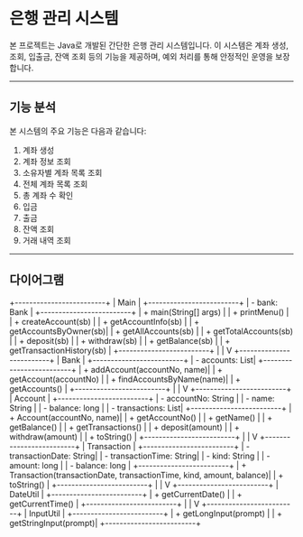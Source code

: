 # 은행 관리 시스템

본 프로젝트는 Java로 개발된 간단한 은행 관리 시스템입니다. 이 시스템은 계좌 생성, 조회, 입출금, 잔액 조회 등의 기능을 제공하며, 예외 처리를 통해 안정적인 운영을 보장합니다.

---

## 기능 분석

본 시스템의 주요 기능은 다음과 같습니다:

1. 계좌 생성
2. 계좌 정보 조회
3. 소유자별 계좌 목록 조회
4. 전체 계좌 목록 조회
5. 총 계좌 수 확인
6. 입금
7. 출금
8. 잔액 조회
9. 거래 내역 조회

---

## 다이어그램
  +-------------------------+
  |         Main            |
  +-------------------------+
  | - bank: Bank            |
  +-------------------------+
  | + main(String[] args)   |
  | + printMenu()           |
  | + createAccount(sb)     |
  | + getAccountInfo(sb)    |
  | + getAccountsByOwner(sb)|
  | + getAllAccounts(sb)    |
  | + getTotalAccounts(sb)  |
  | + deposit(sb)           |
  | + withdraw(sb)          |
  | + getBalance(sb)        |
  | + getTransactionHistory(sb) |
  +-------------------------+
           |
           |
           V
  +-------------------------+
  |         Bank            |
  +-------------------------+
  | - accounts: List<Account>|
  +-------------------------+
  | + addAccount(accountNo, name)|
  | + getAccount(accountNo)  |
  | + findAccountsByName(name)|
  | + getAccounts()          |
  +-------------------------+
           |
           |
           V
  +-------------------------+
  |        Account          |
  +-------------------------+
  | - accountNo: String     |
  | - name: String          |
  | - balance: long         |
  | - transactions: List<Transaction>|
  +-------------------------+
  | + Account(accountNo, name)|
  | + getAccountNo()         |
  | + getName()              |
  | + getBalance()           |
  | + getTransactions()      |
  | + deposit(amount)        |
  | + withdraw(amount)       |
  | + toString()             |
  +-------------------------+
           |
           |
           V
  +-------------------------+
  |      Transaction        |
  +-------------------------+
  | - transactionDate: String|
  | - transactionTime: String|
  | - kind: String          |
  | - amount: long          |
  | - balance: long         |
  +-------------------------+
  | + Transaction(transactionDate, transactionTime, kind, amount, balance)|
  | + toString()             |
  +-------------------------+
           |
           |
           V
  +-------------------------+
  |       DateUtil          |
  +-------------------------+
  | + getCurrentDate()      |
  | + getCurrentTime()      |
  +-------------------------+
           |
           |
           V
  +-------------------------+
  |       InputUtil         |
  +-------------------------+
  | + getLongInput(prompt)  |
  | + getStringInput(prompt)|
  +-------------------------+
